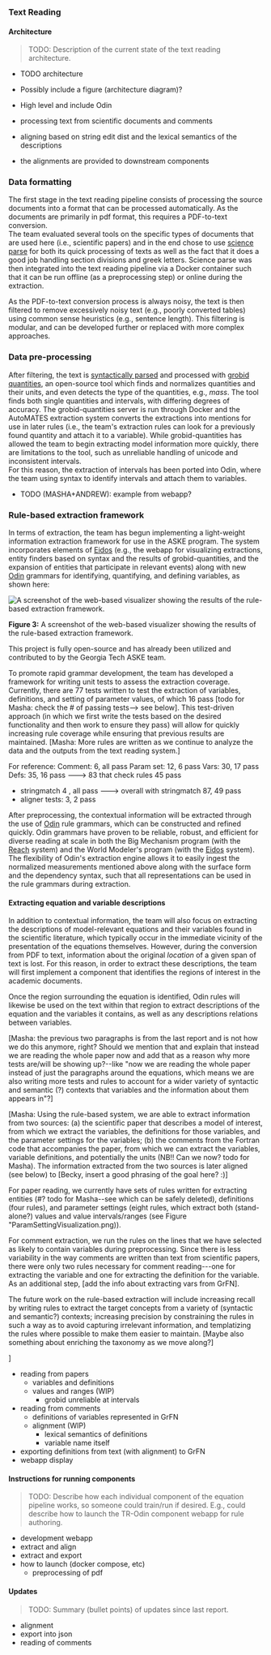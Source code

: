 ### Text Reading

#### Architecture

>TODO: Description of the current state of the text reading architecture.
- TODO architecture
- Possibly include a figure (architecture diagram)?

- High level and include Odin
- processing text from scientific documents and comments
- aligning based on string edit dist and the lexical semantics of the descriptions
- the alignments are provided to downstream components

### Data formatting
The first stage in the text reading pipeline consists of processing the source
documents into a format that can be processed automatically.  As the documents
are primarily in pdf format, this requires a PDF-to-text conversion.  
The team evaluated several tools on the specific types of documents that are used
here (i.e., scientific papers) and in the end chose to use [science
parse](https://github.com/allenai/science-parse) for both its quick
processing of texts as well as the fact that it does a good job handling section
divisions and greek letters. Science parse was then integrated
into the text reading pipeline via a Docker container such that it can be run
offline (as a preprocessing step) or online during the extraction.

As the PDF-to-text conversion process is always noisy, the text is
then filtered to remove excessively noisy text (e.g., poorly
converted tables) using common sense heuristics (e.g., sentence length).  This
filtering is modular, and can be developed further or replaced with more complex
approaches.

### Data pre-processing
After filtering, the text is
[syntactically parsed](https://github.com/clulab/processors) and processed with
[grobid quantities](https://github.com/kermitt2/grobid-quantities),
an open-source tool which finds and normalizes quantities and their units, and even detects
the type of the quantities, e.g., _mass_.  The tool finds both single
quantities and intervals, with differing degrees of accuracy. The
grobid-quantities server is run through Docker and the AutoMATES
extraction system converts the extractions into mentions for use in
later rules (i.e., the team's extraction rules can look for a previously
found quantity and attach it to a variable).  While grobid-quantities
has allowed the team to begin extracting model information more quickly,
there are limitations to the tool, such as unreliable handling of unicode
and inconsistent intervals.  
For this reason, the extraction of intervals has been ported into Odin, where the
team using syntax to identify intervals and attach them to variables.
- TODO (MASHA+ANDREW): example from webapp?

<!-- [Masha (wrote this before finished reading and later saw that you have already addressed this;
will keep it here for a bit in case I can reuse the phrasing somewhere below):
The tool can be used to find both quantities and intervals; however, because of inconsistent
performance of the tool on the intervals, we have disabled that functionality, and are
only using the extracted quantities at this stage, while getting the information about the intervals
from using rules (see below).] -->


### Rule-based extraction framework

In terms of extraction, the team has begun implementing a light-weight
information extraction framework for use in the ASKE program.  The
system incorporates elements of [Eidos](https://github.com/clulab/eidos)
(e.g., the webapp for visualizing extractions, entity finders based on
syntax and the results of grobid-quantities, and the expansion of
entities that participate in relevant events) along with new
[Odin](http://clulab.cs.arizona.edu/papers/lrec2016-odin.pdf) grammars
for identifying, quantifying, and defining variables, as shown here:

![A screenshot of the web-based visualizer showing the results of
the rule-based extraction framework.](figs/extractions.png)

**Figure 3:** A screenshot of the web-based visualizer showing the results of the rule-based extraction framework.

This project is fully open-source and has already been utilized and
contributed to by the Georgia Tech ASKE team.

To promote rapid grammar development, the team has developed a framework
for writing unit tests to assess the extraction coverage.  Currently,
there are 77 tests written to test the extraction of variables,
definitions, and setting of parameter values, of which 16 pass [todo for Masha: check the #
of passing tests--> see below].
This test-driven approach (in which we first write the tests based on
the desired functionality and then work to ensure they pass) will allow
for quickly increasing rule coverage while ensuring that previous results
are maintained. [Masha: More rules are written as we continue to analyze the data
and the outputs from the text reading system.]

For reference:
Comment: 6, all pass
Param set: 12,  6 pass
Vars:  30,  17 pass
Defs: 35, 16 pass
---> 83 that check rules 45 pass
+ stringmatch 4 , all pass
---> overall with stringmatch 87, 49 pass
+ aligner tests: 3, 2 pass

After preprocessing, the contextual information will be extracted
through the use of
[Odin](http://www.lrec-conf.org/proceedings/lrec2016/pdf/32_Paper.pdf)
rule grammars, which can be constructed and refined quickly.  Odin
grammars have proven to be reliable, robust, and efficient for diverse
reading at scale in both the Big Mechanism program (with the
[Reach](https://academic.oup.com/database/article/2018/1/bay098/5107029)
system) and the World Modeler's program (with the
[Eidos](https://github.com/clulab/eidos/) system).  The flexibility of
Odin's extraction engine allows it to easily ingest the normalized
measurements mentioned above along with the surface form and the dependency
syntax, such that all representations can be used in the rule grammars during
extraction.

#### Extracting equation and variable descriptions

In addition to contextual information, the team will also focus on
extracting the descriptions of model-relevant equations and their
variables found in the scientific literature, which typically occur in
the immediate vicinity of the presentation of the equations themselves.
However, during the conversion from PDF to text, information about the
original _location_ of a given span of text is lost. For this reason, in
order to extract these descriptions, the team will first implement a
component that identifies the regions of interest in the academic
documents.

Once the region surrounding the equation is identified, Odin rules
will likewise be used on the text within that region to extract
descriptions of the equation and the variables it contains, as well as
any descriptions relations between variables.

[Masha: the previous two paragraphs is from the last report and is not how we do this anymore, right? Should we
mention that and explain that instead we are reading the whole paper now and add that as a reason
why more tests are/will be showing up?--like "now we are reading the whole paper instead of
just the paragraphs around the equations, which means we are also writing more tests and rules to account for
a wider variety of syntactic and semantic (?) contexts that variables and the information about them appears in"?]

[Masha: Using the rule-based system, we are able to extract information from two sources: (a) the scientific paper
that describes a model of interest, from which we extract the variables, the definitions for those variables,
and the parameter settings for the variables; (b) the comments from the Fortran code that accompanies the paper,
from which we can extract the variables, variable definitions, and potentially the units (NB!! Can we now? todo for Masha).
The information extracted from the two sources is later aligned (see below) to [Becky, insert a good phrasing of the goal here? :)]

For paper reading, we currently have sets of rules written for extracting entities (#? todo for Masha--see which can be safely deleted),
definitions (four rules), and parameter settings (eight rules, which extract both (stand-alone?) values and value intervals/ranges (see Figure "ParamSettingVisualization.png)).

For comment extraction, we run the rules on the lines that we have selected as likely to contain variables during
preprocessing. Since there is less variability in the way comments are written than text from scientific papers,
there were only two rules necessary for comment reading---one for extracting the variable and one for extracting
the definition for the variable. As an additional step, [add the info about extracting vars from GrFN].

The future work on the rule-based extraction will include increasing recall by writing rules to
extract the target concepts from a variety of (syntactic and semantic?) contexts; increasing precision by constraining the rules in such a way
as to avoid capturing irrelevant information, and templatizing the rules where possible to make them easier to maintain.
[Maybe also something about enriching the taxonomy as we move along?]

 ]

- reading from papers
    - variables and definitions
    - values and ranges (WIP)
        - grobid unreliable at intervals
- reading from comments
    - definitions of variables represented in GrFN
    - alignment (WIP)
        - lexical semantics of definitions
        - variable name itself
- exporting definitions from text (with alignment) to GrFN
- webapp display

#### Instructions for running components

>TODO: Describe how each individual component of the equation pipeline works, so someone could train/run if desired. E.g., could describe how to launch the TR-Odin component webapp for rule authoring.

- development webapp
- extract and align
- extract and export
- how to launch (docker compose, etc)
    - preprocessing of pdf

#### Updates

>TODO: Summary (bullet points) of updates since last report.

- alignment
- export into json
- reading of comments
